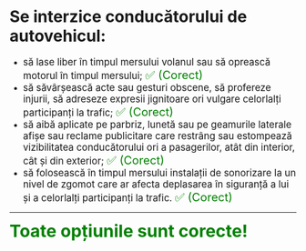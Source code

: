 # Se interzice conducătorului de autovehicul:

- <span style="font-size: larger;">să lase liber în timpul mersului volanul sau să oprească motorul în timpul mersului; <span style="color: green; font-size: larger;">✅ (Corect)</span></span>
- <span style="font-size: larger;">să săvârșească acte sau gesturi obscene, să profereze injurii, să adreseze expresii jignitoare ori vulgare celorlalți participanți la trafic; <span style="color: green; font-size: larger;">✅ (Corect)</span></span>
- <span style="font-size: larger;">să aibă aplicate pe parbriz, lunetă sau pe geamurile laterale afișe sau reclame publicitare care restrâng sau estompează vizibilitatea conducătorului ori a pasagerilor, atât din interior, cât și din exterior; <span style="color: green; font-size: larger;">✅ (Corect)</span></span>
- <span style="font-size: larger;">să folosească în timpul mersului instalații de sonorizare la un nivel de zgomot care ar afecta deplasarea în siguranță a lui și a celorlalți participanți la trafic. <span style="color: green; font-size: larger;">✅ (Corect)</span></span>

---

<span style="font-size: 30px; font-weight: bold;">**<span style="color: green;">Toate opțiunile sunt corecte!</span>**</span>